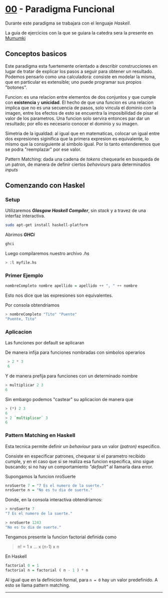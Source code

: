 # [00](https://github.com/tomasanchez/pps/) - Paradigma Funcional

Durante este paradigma se trabajara con el lenguaje *Haskell*.

La guia de ejercicios con la que se guiara la catedra sera la presente en [Mumumki](https://mumuki.io/paths)

## Conceptos basicos

Este paradigma esta fuertemente orientado a describir construcciones en lugar de tratar de explicar los pasos a seguir para obtener un resultado.
Podemos pensarlo como una calculadora: consiste en modelar la misma, que en particular es extensible; uno puede programar sus propios "botones".

Funcion: es una relacion entre elementos de dos conjuntos y que cumple con **existencia** y **unicidad**. El hecho de que una funcion es una relacion implica que no es una secuencia de pasos, solo vincula el dominio con la imagen, entre los efectos de esto se encuentra la imposibilidad de pisar el valor de los parametros.
Una funcion solo servira entonces par dar un resultado; por ello es necesario conocer el dominio y su imagen.

Simetria de la igualdad: al igual que en matematicas, colocar un igual entre dos expresiones siginifica que la primera expresion es equivalente, lo mismo que la consiguiente al simbolo igual.
Por lo tanto entenderemos que se podra "reemplazar" por ese valor.

Pattern Matching: dada una cadena de *tokens* chequearle en busqueda de un patron, de manera de definir ciertos *behaviours* para determinados *inputs*

## Comenzando con Haskel

### Setup

Utilizaremos ***Glasgow Haskell Compiler***, sin *stack* y a travez de una interfaz interactiva.

```bash
sudo apt-get install haskell-platform
```

Abrimos ***GHCi***

```bash
ghci
```

Luego compilaremos nuestro archivo *.hs*

```bash
> :l myfile.hs
```

### Primer Ejemplo

```hs
nombreCompleto nombre apellido = apellido ++ ", " ++ nombre
```

Esto nos dice que las expresiones son equivalentes.

Por consola obtendriamos

```hs
> nombreCompleto "Tito" "Puente"
"Puente, Tito"
```

### Aplicacion

Las funciones por default se aplicaran

De manera infija para funciones nombradas con simbolos operarios

```hs
 > 2 * 3
 6
```

Y de manera prefija para funciones con un determinado nombre

```hs
> multiplicar 2 3
6
```

Sin embargo podemos "castear" su aplicacion de manera que

```hs
> (*) 2 3
6
> 2 `multiplicar` 3
6
```

### Pattern Matching en Haskell

Esta tecnica permite definir un *behaviour* para un valor *(patron)* especifico.

Consiste en especificar patrones, chequear si el parametro recibido cumple, y en el caso que si se realiza esa funcion especifica, sino sigue buscando; si no hay un comportamiento *"default"* al llamarla dara error.

Supongamos la funcion nroSuerte

```hs
nroSuerte 7 = "7 Es el numero de la suerte."
nroSuerte n = "No es tu dia de suerte."
```

Donde, en la consola interactiva obtendriamos:

```hs
> nroSuerte 7
"7 Es el numero de la suerte."

> nroSuerte 1243
"No es tu dia de suerte."
```


Tengamos presente la funcion factorial definida como

> n! = 1 x ... x (n-1) x n

En Haskell

```hs
factorial 0 = 1
factorial n = factorial ( n - 1 ) * n
```

Al igual que en la definicion formal, para ``` n = 0 ``` hay un valor predefinido. A esto se llama pattern matching.

---------------------------------------------------------------
